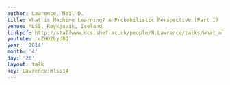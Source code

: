 ```yaml
---
author: Lawrence, Neil D.
title: What is Machine Learning? A Probabilistic Perspective (Part I)
venue: MLSS, Reykjavik, Iceland
linkpdf: http://staffwww.dcs.shef.ac.uk/people/N.Lawrence/talks/what_mlss14.pdf
youtube: rcZHO2Lyd8Q
year: '2014'
month: '4'
day: '26'
layout: talk
key: Lawrence:mlss14
---
```

